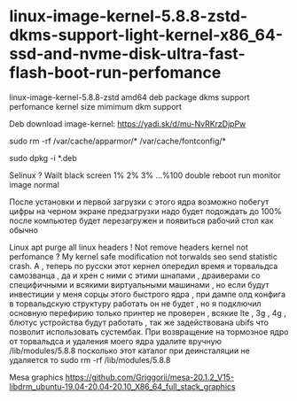 # linux-image-kernel-5.8.8-zstd-dkms-support-light-kernel-x86_64-ssd-and-nvme-disk-ultra-fast-flash-boot-run-perfomance
linux-image-kernel-5.8.8-zstd amd64 deb package dkms support perfomance kernel size mimimum dkm support 

Deb download image-kernel: https://yadi.sk/d/mu-NvRKrzDjpPw

sudo rm -rf /var/cache/apparmor/* /var/cache/fontconfig/*

sudo dpkg -i *.deb

Selinux ? Wailt black screen 1% 2% 3% ...%100 double reboot run monitor image normal

После установки и первой загрузки с этого ядра возможно побегут цифры на черном экране предзагрузки надо будет 
подождать до 100% после компьютер будет перезагружен и появиться рабочий стол как обычно

Linux apt purge all linux headers ! Not remove headers kernel not perfomance ? My kernel safe modification not torwalds seo send statistic crash. А , теперь по русски этот кернел опередил время и торвальдса самозванца , да и хрен с ними с этими шнапами , драиверами со специфичными и всякими виртуальными машинами , но если будут инвестиции у меня сорцы этого быстрого ядра , при дампе олд конфига в торвальдскую структуру работать он не будет , но я подключил основную перефирию только принтер не проверен , всякие lte , 3g , 4g , блютус устройства будут работать , так же задействована ubifs что позволит использовать сустембак. При возвращение на тормозное ядро от торвальдса и удаления моего ядра удалите вручную /lib/modules/5.8.8 посколько этот каталог при деинсталяции не удаляется то sudo rm -rf /lib/modules/5.8.8

Mesa graphics https://github.com/Griggorii/mesa-20.1.2_V15-libdrm_ubuntu-19.04-20.04-20.10_X86_64_full_stack_graphics
